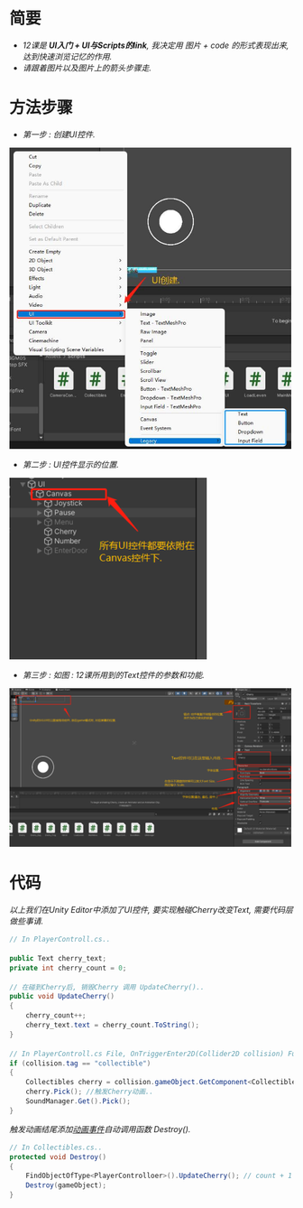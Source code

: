 # 简要
- *12课是 **UI入门 + UI与Scripts的link**, 我决定用 *图片 + code* 的形式表现出来, 达到快速浏览记忆的作用.*
- *请跟着图片以及图片上的箭头步骤走.*

# 方法步骤  

- *第一步 : 创建UI控件.*  
<img src = "https://raw.githubusercontent.com/Sugar0612/Fox/main/Menu/12.GettingStartedWithUI/image/12_1.jpg" width="500" alt="">  

- *第二步 : UI控件显示的位置.*  
<img src = "https://raw.githubusercontent.com/Sugar0612/Fox/main/Menu/12.GettingStartedWithUI/image/12_2.png" width="350" alt="">  

- *第三步 : 如图 : 12课所用到的Text控件的参数和功能.*  
<img src = "https://raw.githubusercontent.com/Sugar0612/Fox/main/Menu/12.GettingStartedWithUI/image/12_3.png" width="500" alt="">  

# 代码  
*以上我们在Unity Editor中添加了UI控件, 要实现触碰Cherry改变Text, 需要代码层做些事请.*  
```cs
// In PlayerControll.cs..

public Text cherry_text;
private int cherry_count = 0;

// 在碰到Cherry后, 销毁Cherry 调用 UpdateCherry()..
public void UpdateCherry()
{
    cherry_count++;
    cherry_text.text = cherry_count.ToString();
}

// In PlayerControll.cs File, OnTriggerEnter2D(Collider2D collision) Function..
if (collision.tag == "collectible")
{
    Collectibles cherry = collision.gameObject.GetComponent<Collectibles>();
    cherry.Pick(); //触发Cherry动画..
    SoundManager.Get().Pick();
}
```  
*触发动画结尾添加[动画事件](https://github.com/Sugar0612/Fox/blob/main/Menu/16.AnimationEvents/16.AnimationEvents.md)自动调用函数 Destroy().*  
```cs
// In Collectibles.cs..
protected void Destroy()
{
    FindObjectOfType<PlayerControlloer>().UpdateCherry(); // count + 1 并且改变Text..
    Destroy(gameObject);
}
```